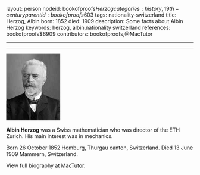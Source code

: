 layout: person
nodeid: bookofproofs$Herzog
categories: history,19th-century
parentid: bookofproofs$603
tags: nationality-switzerland
title: Herzog, Albin
born: 1852
died: 1909
description: Some facts about Albin Herzog
keywords: herzog, albin,nationality switzerland
references: bookofproofs$6909
contributors: bookofproofs,@MacTutor

---


---

![Herzog.jpg](https://github.com/bookofproofs/bookofproofs.github.io/blob/main/_sources/_assets/images/portraits/Herzog.jpg?raw=true)

**Albin Herzog**  was a Swiss mathematician who was director of the ETH Zurich. His main interest was in mechanics.

Born 26 October 1852 Homburg, Thurgau canton, Switzerland. Died 13 June 1909 Mammern, Switzerland.


View full biography at [MacTutor](https://mathshistory.st-andrews.ac.uk/Biographies/Herzog/).